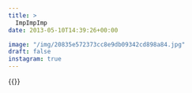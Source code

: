 ```yaml
---
title: >
  ImpImpImp
date: 2013-05-10T14:39:26+00:00

image: "/img/20835e572373cc8e9db09342cd898a84.jpg"
draft: false
instagram: true
---
```


{{<photo src="/img/20835e572373cc8e9db09342cd898a84.jpg">}}
